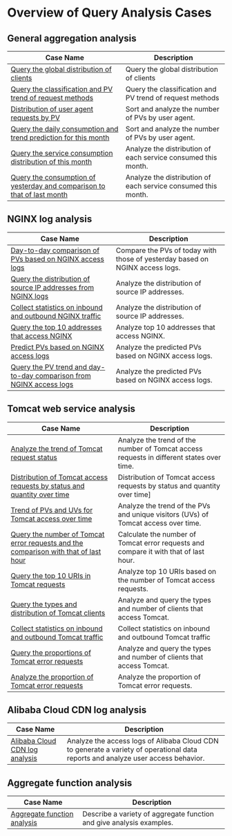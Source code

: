 # Overview of Query Analysis Cases

## General aggregation analysis

| Case Name                                                                                                | Description                                                   |
| -------------------------------------------------------------------------------------------------------- | ------------------------------------------------------------- |
| [Query the global distribution of clients](./客户端PV全球分布.md)                                        | Query the global distribution of clients                      |
| [Query the classification and PV trend of request methods](./请求方法分类pv趋势.md)                      | Query the classification and PV trend of request methods      |
| [Distribution of user agent requests by PV](./根据pv为http_user_agent进行排序展示.md)                    | Sort and analyze the number of PVs by user agent.             |
| [Query the daily consumption and trend prediction for this month](./本月每日消费及趋势预测.md)           | Sort and analyze the number of PVs by user agent.             |
| [Query the service consumption distribution of this month](./本月消费情况各产品的占比.md)                | Analyze the distribution of each service consumed this month. |
| [Query the consumption of yesterday and comparison to that of last month](./昨天的消费及与上月的同比.md) | Analyze the distribution of each service consumed this month. |

## NGINX log analysis

| Case Name                                                                                                                              | Description                                                                  |
| -------------------------------------------------------------------------------------------------------------------------------------- | ---------------------------------------------------------------------------- |
| [Day-to-day comparison of PVs based on NGINX access logs](./nginx%E4%BB%8A%E6%97%A5PV%E4%B8%8E%E6%98%A8%E6%97%A5%E5%AF%B9%E6%AF%94.md) | Compare the PVs of today with those of yesterday based on NGINX access logs. |
| [Query the distribution of source IP addresses from NGINX logs](./nginx日志来源IP的分布.md)                                            | Analyze the distribution of source IP addresses.                             |
| [Collect statistics on inbound and outbound NGINX traffic](./nginx流入流出的流量统计.md)                                               | Analyze the distribution of source IP addresses.                             |
| [Query the top 10 addresses that access NGINX](./nginx访问前十的地址.md)                                                               | Analyze top 10 addresses that access NGINX.                                  |
| [Predict PVs based on NGINX access logs](./nginx访问日志的PV预测.md)                                                                   | Analyze the predicted PVs based on NGINX access logs.                        |
| [Query the PV trend and day-to-day comparison from NGINX access logs](./nginx访问日志的PV趋势同比昨日.md)                              | Analyze the predicted PVs based on NGINX access logs.                        |

## Tomcat web service analysis

| Case Name                                                                                                                                | Description                                                                              |
| ---------------------------------------------------------------------------------------------------------------------------------------- | ---------------------------------------------------------------------------------------- |
| [Analyze the trend of Tomcat request status](./tomcat%E8%AF%B7%E6%B1%82%E7%8A%B6%E6%80%81%E8%B6%8B%E5%8A%BF%E5%88%86%E6%9E%90.md)        | Analyze the trend of the number of Tomcat access requests in different states over time. |
| [Distribution of Tomcat access requests by status and quantity over time](./tomcat请求状态及数量跟随时间顺序展示.md)                     | Distribution of Tomcat access requests by status and quantity over time]                 |
| [Trend of PVs and UVs for Tomcat access over time](./展示tomcat访问的pv、uv随时间变化曲线.md)                                            | Analyze the trend of the PVs and unique visitors (UVs) of Tomcat access over time.       |
| [Query the number of Tomcat error requests and the comparison with that of last hour](./tomcat错误请求数量以及与上一小时错误请求比较.md) | Calculate the number of Tomcat error requests and compare it with that of last hour.     |
| [Query the top 10 URIs in Tomcat requests](./tomcat中请求数前十的uri展示.md)                                                             | Analyze top 10 URIs based on the number of Tomcat access requests.                       |
| [Query the types and distribution of Tomcat clients](./查询访问tomcat的客户端分类及数量分布.md)                                          | Analyze and query the types and number of clients that access Tomcat.                    |
| [Collect statistics on inbound and outbound Tomcat traffic](./tomcat流出流量统计.md)                                                     | Collect statistics on inbound and outbound Tomcat traffic                                |
| [Query the proportions of Tomcat error requests](./tomcat错误请求占比.md)                                                                | Analyze and query the types and number of clients that access Tomcat.                    |
| [Analyze the proportion of Tomcat error requests](./将请求客户端分布在地图上展示.md)                                                     | Analyze the proportion of Tomcat error requests.                                         |

## Alibaba Cloud CDN log analysis

| Case Name                                          | Description                                                                                                                      |
| -------------------------------------------------- | -------------------------------------------------------------------------------------------------------------------------------- |
| [Alibaba Cloud CDN log analysis](./CDN日志分析.md) | Analyze the access logs of Alibaba Cloud CDN to generate a variety of operational data reports and analyze user access behavior. |

<!-- ## SLB log analysis

| Case Name                                        | Description      |
| ------------------------------------------------ | ---------------- |
| [SLB log analysis](./负载均衡（SLB）日志分析.md) | SLB log analysis | -->

## Aggregate function analysis

| Case Name                                                 | Description                                                          |
| --------------------------------------------------------- | -------------------------------------------------------------------- |
| [Aggregate function analysis](../sqlfunction/聚合函数.md) | Describe a variety of aggregate function and give analysis examples. |
